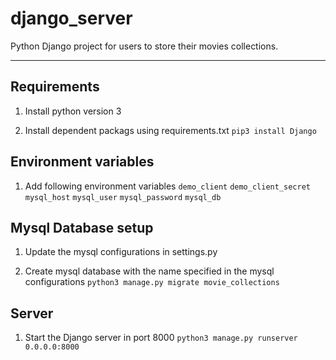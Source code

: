# django_server
Python Django project for users to store their movies collections.

----
## Requirements

1. Install python version 3

2. Install dependent packags using requirements.txt
`pip3 install Django`

## Environment variables

1. Add following environment variables
`demo_client`
`demo_client_secret`
`mysql_host`
`mysql_user`
`mysql_password`
`mysql_db`

## Mysql Database setup

1. Update the mysql configurations in settings.py

2. Create mysql database with the name specified in the mysql configurations
`python3 manage.py migrate movie_collections`

## Server

1. Start the Django server in port 8000 
`python3 manage.py runserver 0.0.0.0:8000`
